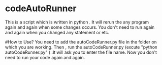 # codeAutoRunner
This is a script which is written in python . It will rerun the any program again and again when  some changes occurs. You don't need to run again and again when you changed any statement or etc.

#How to Use?
You need to add the autoCodeRunner.py file in the folder on which you are working. Then , run the autoCodeRunner.py (excute "python autoCodeRunner.py" ) .It will ask you to enter the file name. Now you don't need to run your code again and again. 
